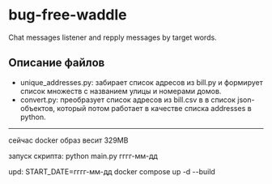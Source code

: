 # bug-free-waddle
Chat messages listener and repply messages by target words.

## Описание файлов

- unique_addresses.py: забирает список адресов из bill.py и формирует список
множеств с названием улицы и номерами домов.
- convert.py: преобразует список адресов из bill.csv в в список json-объектов,
который потом работает в качестве списка addresses в python.

---

сейчас docker образ весит 329MB

запуск скрипта: python main.py гггг-мм-дд

upd:
START_DATE=гггг-мм-дд docker compose up -d --build
